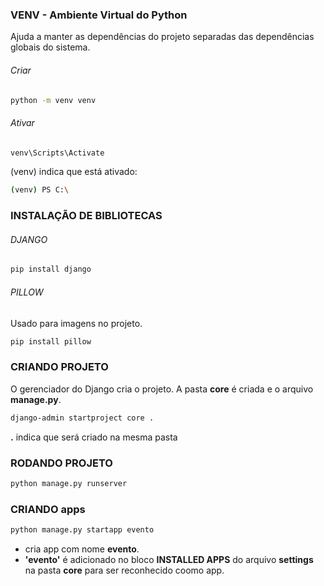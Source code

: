 ### VENV - Ambiente Virtual do Python

Ajuda a manter as dependências do projeto separadas das dependências globais do sistema.

###### Criar

``` bash
python -m venv venv
```

###### Ativar


``` bash
venv\Scripts\Activate
```

(venv) indica que está ativado:
```bash
(venv) PS C:\
```

### INSTALAÇÃO DE BIBLIOTECAS

###### DJANGO


``` bash
pip install django  
```

###### PILLOW
Usado para imagens no projeto.

``` bash
pip install pillow
```

### CRIANDO PROJETO

O gerenciador do Django cria o projeto. A pasta **core** é criada e o arquivo **manage.py**.

``` bash
django-admin startproject core .
```
**.** indica que será criado na mesma pasta

### RODANDO PROJETO

``` bash
python manage.py runserver
```

### CRIANDO apps

``` bash
python manage.py startapp evento
```
- cria app com nome **evento**.
-  **'evento'** é adicionado no bloco **INSTALLED APPS** do arquivo **settings** na pasta **core** para ser reconhecido coomo app.


